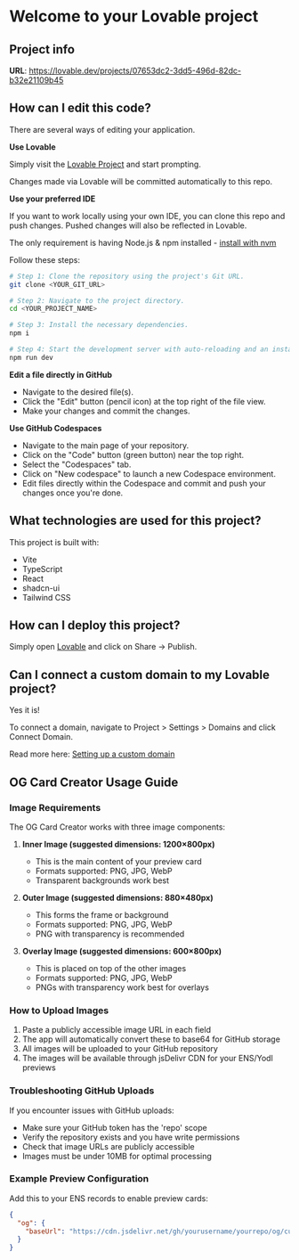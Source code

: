 # Welcome to your Lovable project

## Project info

**URL**: https://lovable.dev/projects/07653dc2-3dd5-496d-82dc-b32e21109b45

## How can I edit this code?

There are several ways of editing your application.

**Use Lovable**

Simply visit the [Lovable Project](https://lovable.dev/projects/07653dc2-3dd5-496d-82dc-b32e21109b45) and start prompting.

Changes made via Lovable will be committed automatically to this repo.

**Use your preferred IDE**

If you want to work locally using your own IDE, you can clone this repo and push changes. Pushed changes will also be reflected in Lovable.

The only requirement is having Node.js & npm installed - [install with nvm](https://github.com/nvm-sh/nvm#installing-and-updating)

Follow these steps:

```sh
# Step 1: Clone the repository using the project's Git URL.
git clone <YOUR_GIT_URL>

# Step 2: Navigate to the project directory.
cd <YOUR_PROJECT_NAME>

# Step 3: Install the necessary dependencies.
npm i

# Step 4: Start the development server with auto-reloading and an instant preview.
npm run dev
```

**Edit a file directly in GitHub**

- Navigate to the desired file(s).
- Click the "Edit" button (pencil icon) at the top right of the file view.
- Make your changes and commit the changes.

**Use GitHub Codespaces**

- Navigate to the main page of your repository.
- Click on the "Code" button (green button) near the top right.
- Select the "Codespaces" tab.
- Click on "New codespace" to launch a new Codespace environment.
- Edit files directly within the Codespace and commit and push your changes once you're done.

## What technologies are used for this project?

This project is built with:

- Vite
- TypeScript
- React
- shadcn-ui
- Tailwind CSS

## How can I deploy this project?

Simply open [Lovable](https://lovable.dev/projects/07653dc2-3dd5-496d-82dc-b32e21109b45) and click on Share -> Publish.

## Can I connect a custom domain to my Lovable project?

Yes it is!

To connect a domain, navigate to Project > Settings > Domains and click Connect Domain.

Read more here: [Setting up a custom domain](https://docs.lovable.dev/tips-tricks/custom-domain#step-by-step-guide)

## OG Card Creator Usage Guide

### Image Requirements

The OG Card Creator works with three image components:

1. **Inner Image (suggested dimensions: 1200×800px)**
   - This is the main content of your preview card
   - Formats supported: PNG, JPG, WebP
   - Transparent backgrounds work best

2. **Outer Image (suggested dimensions: 880×480px)**
   - This forms the frame or background
   - Formats supported: PNG, JPG, WebP
   - PNG with transparency is recommended

3. **Overlay Image (suggested dimensions: 600×800px)**
   - This is placed on top of the other images
   - Formats supported: PNG, JPG, WebP
   - PNGs with transparency work best for overlays

### How to Upload Images

1. Paste a publicly accessible image URL in each field
2. The app will automatically convert these to base64 for GitHub storage
3. All images will be uploaded to your GitHub repository
4. The images will be available through jsDelivr CDN for your ENS/Yodl previews

### Troubleshooting GitHub Uploads

If you encounter issues with GitHub uploads:
- Make sure your GitHub token has the 'repo' scope
- Verify the repository exists and you have write permissions
- Check that image URLs are publicly accessible
- Images must be under 10MB for optimal processing

### Example Preview Configuration

Add this to your ENS records to enable preview cards:
```json
{
  "og": {
    "baseUrl": "https://cdn.jsdelivr.net/gh/yourusername/yourrepo/og/custom-folder"
  }
}
```
